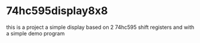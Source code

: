 # 74hc595display8x8
this is a project  a simple  display based on 2 74hc595 shift registers and with a simple demo program
